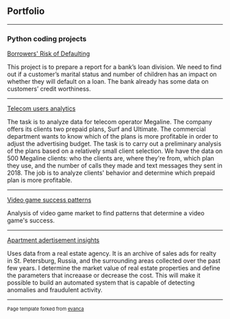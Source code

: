 ## Portfolio

---

### Python coding projects

[Borrowers' Risk of Defaulting](https://github.com/KushalMohnot/Borrowers-Risk-of-Defaulting)

This project is to prepare a report for a bank’s loan division. We need to find out if a customer’s marital status and number of children has an impact on whether they will default on a loan. The bank already has some data on customers’ credit worthiness.

---
[Telecom users analytics](https://github.com/KushalMohnot/Telecom-users)

The task is to analyze data for telecom operator Megaline. The company offers its clients two prepaid plans, Surf and Ultimate. The commercial department wants to know which of the plans is more profitable in order to adjust the advertising budget. The task is to carry out a preliminary analysis of the plans based on a relatively small client selection. We have the data on 500 Megaline clients: who the clients are, where they're from, which plan they use, and the number of calls they made and text messages they sent in 2018. The job is to analyze clients' behavior and determine which prepaid plan is more profitable.

---
[Video game success patterns](https://github.com/KushalMohnot/Game-sales)

Analysis of video game market to find patterns that determine a video game's success.

---
[Apartment adertisement insights](https://github.com/KushalMohnot/Real-estate-advertisment)

Uses data from a real estate agency. It is an archive of sales ads for realty in St. Petersburg, Russia, and the surrounding areas collected over the past few years. I determine the market value of real estate properties and define the parameters that increaase or decrease the cost. This will make it possible to build an automated system that is capable of detecting anomalies and fraudulent activity.

---

<p style="font-size:11px">Page template forked from <a href="https://github.com/evanca/quick-portfolio">evanca</a></p>
<!-- Remove above link if you don't want to attibute -->
